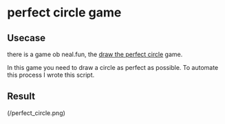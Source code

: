 # perfect circle game
## Usecase

  there is a game ob neal.fun, the [draw the perfect circle](https://neal.fun/perfect-circle/) game.

  In this game you need to draw a circle as perfect as possible.
  To automate this process I wrote this script.

## Result

  (/perfect_circle.png)

